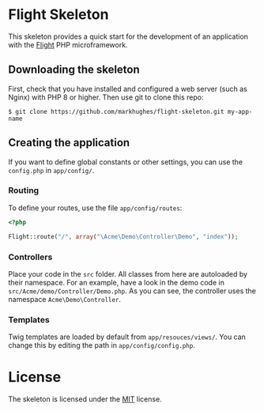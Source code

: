# Flight Skeleton
This skeleton provides a quick start for the development of an application with the [Flight](http://flightphp.com) PHP microframework.

## Downloading the skeleton
First, check that you have installed and configured a web server (such as Nginx) with PHP 8 or higher. Then use git to clone this repo:

`$ git clone https://github.com/markhughes/flight-skeleton.git my-app-name`

## Creating the application
If you want to define global constants or other settings, you can use the `config.php` in `app/config/`.

### Routing
To define your routes, use the file `app/config/routes`:

```php
<?php

Flight::route("/", array("\Acme\Demo\Controller\Demo", "index"));
```

### Controllers
Place your code in the `src` folder. All classes from here are autoloaded by their namespace. For an example, have a look in the demo code in `src/Acme/demo/Controller/Demo.php`. As you can see, the controller uses the namespace `Acme\Demo\Controller`.

### Templates
Twig templates are loaded by default from `app/resouces/views/`. You can change this by editing the path in `app/config/config.php`.

# License
The skeleton is licensed under the [MIT](http://www.opensource.org/licenses/mit-license.php) license.
